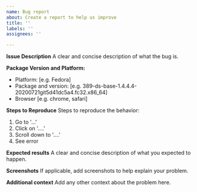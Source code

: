 ```yaml
---
name: Bug report
about: Create a report to help us improve
title: ''
labels: ''
assignees: ''

---
```


**Issue Description**
A clear and concise description of what the bug is.

**Package Version and Platform:**
 - Platform: [e.g. Fedora]
 - Package and version: [e.g. 389-ds-base-1.4.4.4-20200721git5d41dc5a4.fc32.x86_64]
 - Browser [e.g. chrome, safari]

**Steps to Reproduce**
Steps to reproduce the behavior:
1. Go to '...'
2. Click on '....'
3. Scroll down to '....'
4. See error

**Expected results**
A clear and concise description of what you expected to happen.

**Screenshots**
If applicable, add screenshots to help explain your problem.

**Additional context**
Add any other context about the problem here.
